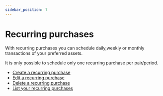 ```yaml
---
sidebar_position: 7
---
```


# Recurring purchases

With recurring purchases you can schedule daily,weekly or monthly transactions of your preferred assets.

It is only possible to schedule only one recurring purchase per pair/period.

- [Create a recurring purchase](/v1/#tag/dca/paths/~1v1~1dca~1/post)
- [Edit a recurring purchase](/v1/#tag/dca/paths/~1v1~1dca~1%7Bid%7D/put)
- [Delete a recurring purchase](/v1/#tag/dca/paths/~1v1~1dca~1%7Bid%7D/delete)
- [List your recurring purchases](/v1/#tag/dca/paths/~1v1~1dca~1/get)
